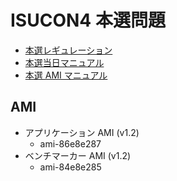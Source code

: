 # ISUCON4 本選問題

- [本選レギュレーション](bit.ly/isu4reg)
- [本選当日マニュアル](bit.ly/isu4man)
- [本選 AMI マニュアル](https://gist.github.com/mirakui/5e5a75d66bae314555a2)

## AMI
- アプリケーション AMI (v1.2)
  - ami-86e8e287
- ベンチマーカー AMI (v1.2)
  - ami-84e8e285
